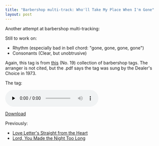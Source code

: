 ```yaml
---
title: "Barbershop multi-track: Who'll Take My Place When I'm Gone"
layout: post
---
```


Another attempt at barbershop multi-tracking:

Still to work on:
<ul>
	<li>Rhythm (especially bad in bell chord: "gone, gone, gone, gone")</li>
	<li>Consonants (Clear, but unobtrusive)</li>
</ul>
Again, this tag is from <a href="http://www.stampedecitychorus.com/classic_tags_men2.pdf">this</a> (No. 19) collection of barbershop tags. The arranger is not cited, but the .pdf says the tag was sung by the Dealer's Choice in 1973.

The tag: 

<audio id="wp_mep_52" src="http://jordaneldredge.com/uploads/2008/03/wholl-take-my-place-when-im-gone-mp3.mp3" type="audio/mp3"    controls="controls" preload="none"  ></audio>

<a title="Who’ll Take My Place When I’m Gone?" href="http://jordaneldredge.com/uploads/2008/03/wholl-take-my-place-when-im-gone-mp3.mp3">Download</a>

Previously:
<ul>
	<li><a href="http://blog.classicalcode.com/?p=57">Love Letter's Straight from the Heart</a></li>
	<li><a href="http://blog.classicalcode.com/?p=59">Lord, You Made the Night Too Long</a></li>
</ul>
